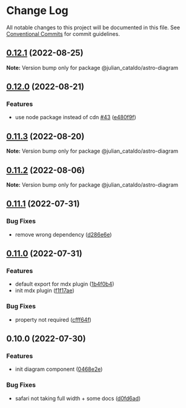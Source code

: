# Change Log

All notable changes to this project will be documented in this file.
See [Conventional Commits](https://conventionalcommits.org) for commit guidelines.

## [0.12.1](https://github.com/JulianCataldo/web-garden/compare/@julian_cataldo/astro-diagram@0.12.0...@julian_cataldo/astro-diagram@0.12.1) (2022-08-25)

**Note:** Version bump only for package @julian_cataldo/astro-diagram





## [0.12.0](https://github.com/JulianCataldo/web-garden/compare/@julian_cataldo/astro-diagram@0.11.3...@julian_cataldo/astro-diagram@0.12.0) (2022-08-21)


### Features

* use node package instead of cdn [#43](https://github.com/JulianCataldo/web-garden/issues/43) ([e480f9f](https://github.com/JulianCataldo/web-garden/commit/e480f9fadb62705e174461527151002925f78858))



## [0.11.3](https://github.com/JulianCataldo/web-garden/compare/@julian_cataldo/astro-diagram@0.11.2...@julian_cataldo/astro-diagram@0.11.3) (2022-08-20)

**Note:** Version bump only for package @julian_cataldo/astro-diagram





## [0.11.2](https://github.com/JulianCataldo/web-garden/compare/@julian_cataldo/astro-diagram@0.11.1...@julian_cataldo/astro-diagram@0.11.2) (2022-08-06)

**Note:** Version bump only for package @julian_cataldo/astro-diagram





## [0.11.1](https://github.com/JulianCataldo/web-garden/compare/@julian_cataldo/astro-diagram@0.11.0...@julian_cataldo/astro-diagram@0.11.1) (2022-07-31)


### Bug Fixes

* remove wrong dependency ([d286e6e](https://github.com/JulianCataldo/web-garden/commit/d286e6ee21676a87ac587df1419c9cde7932d9ee))



## [0.11.0](https://github.com/JulianCataldo/web-garden/compare/@julian_cataldo/astro-diagram@0.10.0...@julian_cataldo/astro-diagram@0.11.0) (2022-07-31)


### Features

* default export for mdx plugin ([1b4f0b4](https://github.com/JulianCataldo/web-garden/commit/1b4f0b4f84afde69710740f3030c1b8493aa6ade))
* init mdx plugin ([f1f17ae](https://github.com/JulianCataldo/web-garden/commit/f1f17ae5b75be5fb318c9e076bc345151446d99a))


### Bug Fixes

* property not required ([cfff64f](https://github.com/JulianCataldo/web-garden/commit/cfff64f8230fd8e1941b29865799b964d88e9f3f))



## 0.10.0 (2022-07-30)


### Features

* init diagram component ([0468e2e](https://github.com/JulianCataldo/web-garden/commit/0468e2ed2454787fd7f5747a2415dad00fe418c5))


### Bug Fixes

* safari not taking full width + some docs ([d0fd6ad](https://github.com/JulianCataldo/web-garden/commit/d0fd6ada8ea4c43079d8792e60e94f02e97d9c0d))
